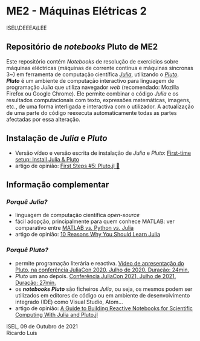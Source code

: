 # ME2 - Máquinas Elétricas 2
ISEL\DEEEA\LEE


 ## Repositório de *notebooks* Pluto de ME2

Este repositório contém *Notebooks* de resolução de exercícios sobre máquinas eléctricas (máquinas de corrente contínua e máquinas síncronas 3~) em ferramenta de computação científica [*Julia*](https://julialang.org/), utilizando o [*Pluto*](https://github.com/fonsp/Pluto.jl).  
**_Pluto_** é um ambiente de computação interactivo para linguagem de programação _Julia_ que utiliza navegador *web* (recomendado: Mozilla Firefox ou Google Chrome). Ele permite combinar o código _Julia_ e os resultados computacionais com texto, expressões matemáticas, imagens, etc., de uma forma interligada e interactiva com o utilizador. A actualização de uma parte do código reexecuta automaticamente todas as partes afectadas por essa alteração.  

## Instalação de _Julia_ e _Pluto_
- Versão vídeo e versão escrita de instalação de _Julia_ e _Pluto_: [First-time setup: Install Julia & Pluto](https://computationalthinking.mit.edu/Spring21/installation/)
- artigo de opinião: [First Steps #5: Pluto.jl 🎈](https://www.juliafordatascience.com/first-steps-5-pluto/)

## Informação complementar 
### _Porquê Julia?_  
- linguagem de computação científica _open-source_ 
- fácil adopção, principalmente para quem conhece MATLAB: ver comparativo entre [MATLAB _vs._ Python _vs._ Julia](https://cheatsheets.quantecon.org/)
- artigo de opinião: [10 Reasons Why You Should Learn Julia](https://blog.goodaudience.com/10-reasons-why-you-should-learn-julia-d786ac29c6ca)

### _Porquê Pluto?_  
- permite programação literária e reactiva. [Vídeo de apresentação do Pluto, na conferência JuliaCon 2020, Julho de 2020. Duração: 24min.](https://youtu.be/IAF8DjrQSSk)
- *Pluto* um ano depois. [Conferência JuliaCon 2021, Julho de 2021. Duração: 27min.](https://youtu.be/HiI4jgDyDhY)
- os **_notebooks Pluto_** são ficheiros *Julia*, ou seja, os mesmos podem ser utilizados em editores de código ou em ambiente de desenvolvimento integrado (IDE) como Visual Studio, Atom... 
- artigo de opinião: [A Guide to Building Reactive Notebooks for Scientific Computing With Julia and Pluto.jl](https://medium.com/swlh/a-guide-to-building-reactive-notebooks-for-scientific-computing-with-julia-and-pluto-jl-1a2c0c455d51)


ISEL, 09 de Outubro de 2021  
Ricardo Luís
